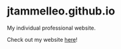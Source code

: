 # jtammelleo.github.io
My individual professional website.

Check out my website [here](http://jeremy.tammelleo.space)!
